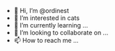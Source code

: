 - 👋 Hi, I’m @ordinest
- 👀 I’m interested in cats
- 🌱 I’m currently learning ...
- 💞️ I’m looking to collaborate on ...
- 📫 How to reach me ...

<!---
ordinest/ordinest is a ✨ special ✨ repository because its `README.md` (this file) appears on your GitHub profile.
You can click the Preview link to take a look at your changes.
--->
